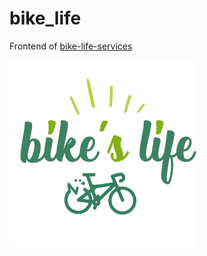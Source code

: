 # bike_life

Frontend of [bike-life-services](https://github.com/1-irdA/bike-life-services)    

<img src="./assets/logo.png" alt="Logo" width="300" height="300" />